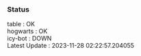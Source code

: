 ### Status


table : OK  
hogwarts : OK  
icy-bot : DOWN  
Latest Update : 2023-11-28 02:22:57.204055

